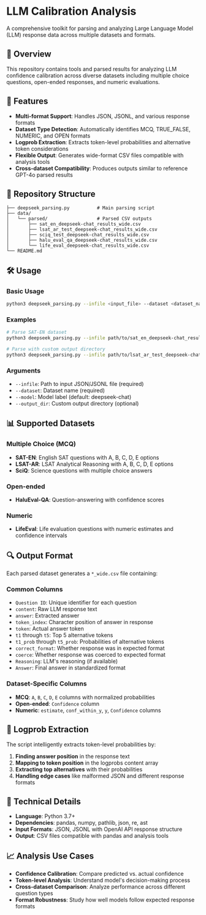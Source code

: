 # LLM Calibration Analysis

A comprehensive toolkit for parsing and analyzing Large Language Model (LLM) response data across multiple datasets and formats.

## 🎯 Overview

This repository contains tools and parsed results for analyzing LLM confidence calibration across diverse datasets including multiple choice questions, open-ended responses, and numeric evaluations.

## 🚀 Features

- **Multi-format Support**: Handles JSON, JSONL, and various response formats
- **Dataset Type Detection**: Automatically identifies MCQ, TRUE_FALSE, NUMERIC, and OPEN formats
- **Logprob Extraction**: Extracts token-level probabilities and alternative token considerations
- **Flexible Output**: Generates wide-format CSV files compatible with analysis tools
- **Cross-dataset Compatibility**: Produces outputs similar to reference GPT-4o parsed results

## 📁 Repository Structure

```
├── deepseek_parsing.py          # Main parsing script
├── data/
│   └── parsed/                  # Parsed CSV outputs
│       ├── sat_en_deepseek-chat_results_wide.csv
│       ├── lsat_ar_test_deepseek-chat_results_wide.csv
│       ├── sciq_test_deepseek-chat_results_wide.csv
│       ├── halu_eval_qa_deepseek-chat_results_wide.csv
│       └── life_eval_deepseek-chat_results_wide.csv
└── README.md
```

## 🛠️ Usage

### Basic Usage

```bash
python3 deepseek_parsing.py --infile <input_file> --dataset <dataset_name> --model <model_name>
```

### Examples

```bash
# Parse SAT-EN dataset
python3 deepseek_parsing.py --infile path/to/sat_en_deepseek-chat_results.json --dataset SAT-EN --model deepseek-chat

# Parse with custom output directory
python3 deepseek_parsing.py --infile path/to/lsat_ar_test_deepseek-chat_results.json --dataset LSAT-AR --model deepseek-chat --output_dir data/parsed
```

### Arguments

- `--infile`: Path to input JSON/JSONL file (required)
- `--dataset`: Dataset name (required)
- `--model`: Model label (default: deepseek-chat)
- `--output_dir`: Custom output directory (optional)

## 📊 Supported Datasets

### Multiple Choice (MCQ)
- **SAT-EN**: English SAT questions with A, B, C, D, E options
- **LSAT-AR**: LSAT Analytical Reasoning with A, B, C, D, E options
- **SciQ**: Science questions with multiple choice answers

### Open-ended
- **HaluEval-QA**: Question-answering with confidence scores

### Numeric
- **LifeEval**: Life evaluation questions with numeric estimates and confidence intervals

## 🔍 Output Format

Each parsed dataset generates a `*_wide.csv` file containing:

### Common Columns
- `Question ID`: Unique identifier for each question
- `content`: Raw LLM response text
- `answer`: Extracted answer
- `token_index`: Character position of answer in response
- `token`: Actual answer token
- `t1` through `t5`: Top 5 alternative tokens
- `t1_prob` through `t5_prob`: Probabilities of alternative tokens
- `correct_format`: Whether response was in expected format
- `coerce`: Whether response was coerced to expected format
- `Reasoning`: LLM's reasoning (if available)
- `Answer`: Final answer in standardized format

### Dataset-Specific Columns
- **MCQ**: `A`, `B`, `C`, `D`, `E` columns with normalized probabilities
- **Open-ended**: `Confidence` column
- **Numeric**: `estimate`, `conf_within_y`, `y`, `Confidence` columns

## 🧠 Logprob Extraction

The script intelligently extracts token-level probabilities by:
1. **Finding answer position** in the response text
2. **Mapping to token position** in the logprobs content array
3. **Extracting top alternatives** with their probabilities
4. **Handling edge cases** like malformed JSON and different response formats

## 🔧 Technical Details

- **Language**: Python 3.7+
- **Dependencies**: pandas, numpy, pathlib, json, re, ast
- **Input Formats**: JSON, JSONL with OpenAI API response structure
- **Output**: CSV files compatible with pandas and analysis tools

## 📈 Analysis Use Cases

- **Confidence Calibration**: Compare predicted vs. actual confidence
- **Token-level Analysis**: Understand model's decision-making process
- **Cross-dataset Comparison**: Analyze performance across different question types
- **Format Robustness**: Study how well models follow expected response formats
